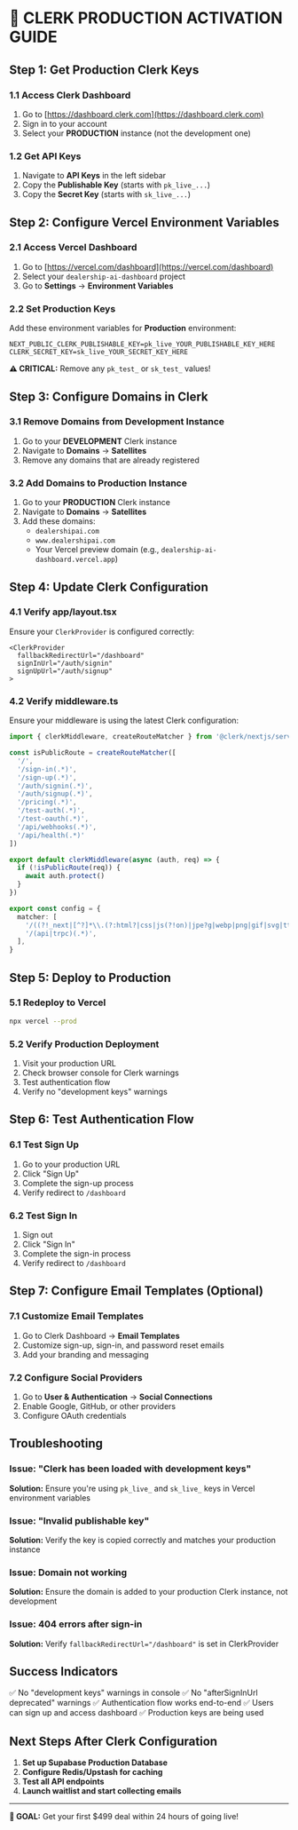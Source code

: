 # 🚀 CLERK PRODUCTION ACTIVATION GUIDE

## Step 1: Get Production Clerk Keys

### 1.1 Access Clerk Dashboard
1. Go to [https://dashboard.clerk.com](https://dashboard.clerk.com)
2. Sign in to your account
3. Select your **PRODUCTION** instance (not the development one)

### 1.2 Get API Keys
1. Navigate to **API Keys** in the left sidebar
2. Copy the **Publishable Key** (starts with `pk_live_...`)
3. Copy the **Secret Key** (starts with `sk_live_...`)

## Step 2: Configure Vercel Environment Variables

### 2.1 Access Vercel Dashboard
1. Go to [https://vercel.com/dashboard](https://vercel.com/dashboard)
2. Select your `dealership-ai-dashboard` project
3. Go to **Settings** → **Environment Variables**

### 2.2 Set Production Keys
Add these environment variables for **Production** environment:

```
NEXT_PUBLIC_CLERK_PUBLISHABLE_KEY=pk_live_YOUR_PUBLISHABLE_KEY_HERE
CLERK_SECRET_KEY=sk_live_YOUR_SECRET_KEY_HERE
```

**⚠️ CRITICAL:** Remove any `pk_test_` or `sk_test_` values!

## Step 3: Configure Domains in Clerk

### 3.1 Remove Domains from Development Instance
1. Go to your **DEVELOPMENT** Clerk instance
2. Navigate to **Domains** → **Satellites**
3. Remove any domains that are already registered

### 3.2 Add Domains to Production Instance
1. Go to your **PRODUCTION** Clerk instance
2. Navigate to **Domains** → **Satellites**
3. Add these domains:
   - `dealershipai.com`
   - `www.dealershipai.com`
   - Your Vercel preview domain (e.g., `dealership-ai-dashboard.vercel.app`)

## Step 4: Update Clerk Configuration

### 4.1 Verify app/layout.tsx
Ensure your `ClerkProvider` is configured correctly:

```tsx
<ClerkProvider
  fallbackRedirectUrl="/dashboard"
  signInUrl="/auth/signin"
  signUpUrl="/auth/signup"
>
```

### 4.2 Verify middleware.ts
Ensure your middleware is using the latest Clerk configuration:

```typescript
import { clerkMiddleware, createRouteMatcher } from '@clerk/nextjs/server'

const isPublicRoute = createRouteMatcher([
  '/',
  '/sign-in(.*)',
  '/sign-up(.*)',
  '/auth/signin(.*)',
  '/auth/signup(.*)',
  '/pricing(.*)',
  '/test-auth(.*)',
  '/test-oauth(.*)',
  '/api/webhooks(.*)',
  '/api/health(.*)'
])

export default clerkMiddleware(async (auth, req) => {
  if (!isPublicRoute(req)) {
    await auth.protect()
  }
})

export const config = {
  matcher: [
    '/((?!_next|[^?]*\\.(?:html?|css|js(?!on)|jpe?g|webp|png|gif|svg|ttf|woff2?|ico|csv|docx?|xlsx?|zip|webmanifest)).*)',
    '/(api|trpc)(.*)',
  ],
}
```

## Step 5: Deploy to Production

### 5.1 Redeploy to Vercel
```bash
npx vercel --prod
```

### 5.2 Verify Production Deployment
1. Visit your production URL
2. Check browser console for Clerk warnings
3. Test authentication flow
4. Verify no "development keys" warnings

## Step 6: Test Authentication Flow

### 6.1 Test Sign Up
1. Go to your production URL
2. Click "Sign Up"
3. Complete the sign-up process
4. Verify redirect to `/dashboard`

### 6.2 Test Sign In
1. Sign out
2. Click "Sign In"
3. Complete the sign-in process
4. Verify redirect to `/dashboard`

## Step 7: Configure Email Templates (Optional)

### 7.1 Customize Email Templates
1. Go to Clerk Dashboard → **Email Templates**
2. Customize sign-up, sign-in, and password reset emails
3. Add your branding and messaging

### 7.2 Configure Social Providers
1. Go to **User & Authentication** → **Social Connections**
2. Enable Google, GitHub, or other providers
3. Configure OAuth credentials

## Troubleshooting

### Issue: "Clerk has been loaded with development keys"
**Solution:** Ensure you're using `pk_live_` and `sk_live_` keys in Vercel environment variables

### Issue: "Invalid publishable key"
**Solution:** Verify the key is copied correctly and matches your production instance

### Issue: Domain not working
**Solution:** Ensure the domain is added to your production Clerk instance, not development

### Issue: 404 errors after sign-in
**Solution:** Verify `fallbackRedirectUrl="/dashboard"` is set in ClerkProvider

## Success Indicators

✅ No "development keys" warnings in console
✅ No "afterSignInUrl deprecated" warnings
✅ Authentication flow works end-to-end
✅ Users can sign up and access dashboard
✅ Production keys are being used

## Next Steps After Clerk Configuration

1. **Set up Supabase Production Database**
2. **Configure Redis/Upstash for caching**
3. **Test all API endpoints**
4. **Launch waitlist and start collecting emails**

---

**🎯 GOAL:** Get your first $499 deal within 24 hours of going live!
